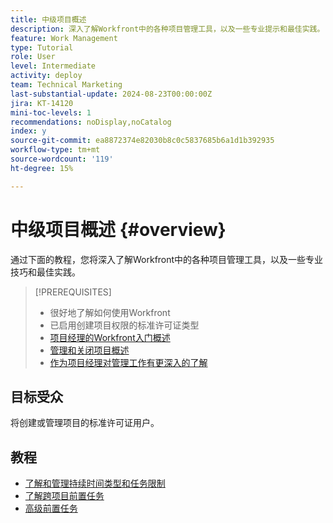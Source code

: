 ```yaml
---
title: 中级项目概述
description: 深入了解Workfront中的各种项目管理工具，以及一些专业提示和最佳实践。
feature: Work Management
type: Tutorial
role: User
level: Intermediate
activity: deploy
team: Technical Marketing
last-substantial-update: 2024-08-23T00:00:00Z
jira: KT-14120
mini-toc-levels: 1
recommendations: noDisplay,noCatalog
index: y
source-git-commit: ea8872374e82030b8c0c5837685b6a1d1b392935
workflow-type: tm+mt
source-wordcount: '119'
ht-degree: 15%

---
```



# 中级项目概述 {#overview}

通过下面的教程，您将深入了解Workfront中的各种项目管理工具，以及一些专业技巧和最佳实践。

>[!PREREQUISITES]
>
>* 很好地了解如何使用Workfront
>* 已启用创建项目权限的标准许可证类型
>* [项目经理的Workfront入门概述](https://experienceleague.adobe.com/?recommended=Workfront-U-1-2022.1.planners)
>* [管理和关闭项目概述](https://experienceleague.adobe.com/?recommended=Workfront-U-1-2022.2.planners)
>* [作为项目经理对管理工作有更深入的了解](https://experienceleague.adobe.com/?recommended=Workfront-U-1-2022.3.planners)

## 目标受众

将创建或管理项目的标准许可证用户。

## 教程

* [了解和管理持续时间类型和任务限制](/help/manage-work/intermediate-projects/understand-and-manage-duration-types-and-task-constraints.md)
* [了解跨项目前置任务](/help/manage-work/intermediate-projects/understand-cross-project-predecessors.md)
* [高级前置任务](/help/manage-work/intermediate-projects/advanced-predecessors.md)
